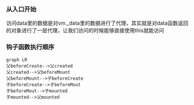 ### 从入口开始



访问data里的数据是对vm._data里的数据进行了代理，其实就是对data函数返回的对象进行了一层代理，让我们访问的时候能够直接使用this就能访问



### 钩子函数执行顺序


```
graph LR
父beforeCreate-->父created
父created-->父beforeMount
父beforeMount-->子beforeCreate
子beforeCreate-->子beforeMout
子beforeMout-->子mounted
子mounted-->父mounted
```


